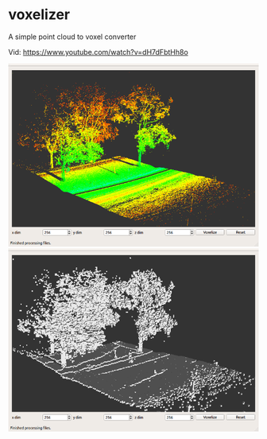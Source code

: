 # voxelizer

A simple point cloud to voxel converter

Vid: https://www.youtube.com/watch?v=dH7dFbtHh8o

<img src="https://github.com/Logrus/voxelizer/blob/master/images/pc.png" />
<img src="https://github.com/Logrus/voxelizer/blob/master/images/vox.png" />
